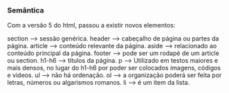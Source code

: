 ### Semântica
Com a versão 5 do html, passou a existir novos elementos:

section	--> sessão genérica.
header	--> cabeçalho de página ou partes da página.
article	--> conteúdo relevante da página.
aside	--> relacionado ao conteúdo principal da página.
footer	--> pode ser um rodapé de um article ou section.
h1-h6	--> titulos da página.
p		--> Utilizado em testos maiores e mais densos, no lugar do h1-h6 por poder ser colocados imagens, códigos e videos.
ul		--> não há ordenação.
ol 		--> a organização poderá ser feita por letras, números ou algarismos romanos.
li		--> é um item da lista.